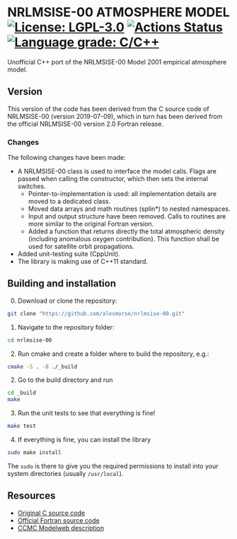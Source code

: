 NRLMSISE-00 ATMOSPHERE MODEL
[![License: LGPL-3.0](https://img.shields.io/badge/License-LGPL--3.0-blue)](https://www.gnu.org/licenses/lgpl-3.0)
[![Actions Status](https://github.com/alesmorse/nrlmsise-00/workflows/CI/badge.svg)](https://github.com/alesmorse/nrlmsise-00/actions)
[![Language grade: C/C++](https://img.shields.io/lgtm/grade/cpp/g/alesmorse/nrlmsise-00.svg?logo=lgtm&logoWidth=18)](https://lgtm.com/projects/g/alesmorse/nrlmsise-00/context:cpp)
===========

Unofficial C++ port of the NRLMSISE-00 Model 2001 empirical atmosphere model.

## Version
This version of the code has been derived from the C source code of NRLMSISE-00 (version 2019-07-09), which in turn has been derived from the official NRLMSISE-00 version 2.0 Fortran release.

### Changes
The following changes have been made:

* A NRLMSISE-00 class is used to interface the model calls. Flags are passed when calling the constructor, which then sets the internal switches.
  * Pointer-to-implementation is used: all implementation details are moved to a dedicated class.
  * Moved data arrays and math routines (splin*) to nested namespaces.
  * Input and output structure have been removed. Calls to routines are more similar to the original Fortran version.
  * Added a function that returns directly the total atmospheric density (including anomalous oxygen contribution). This function shall be used for satellite orbit propagations.
* Added unit-testing suite (CppUnit).
* The library is making use of C++11 standard.

## Building and installation
0. Download or clone the repository:
```bash
git clone "https://github.com/alesmorse/nrlmsise-00.git"
```
1. Navigate to the repository folder:
```bash
cd nrlmsise-00
```
2. Run cmake and create a folder where to build the repository, e.g.:
```bash
cmake -S . -B ./_build
```
2. Go to the build directory and run
```bash
cd _build
make
```
3. Run the unit tests to see that everything is fine!
```bash
make test
```
4. If everything is fine, you can install the library
```bash
sudo make install
```
The ```sudo``` is there to give you the required permissions to install into your system directories (usually ```/usr/local```).


## Resources
* [Original C source code](http://www.brodo.de/space/nrlmsise/)
* [Official Fortran source code](https://ccmc.gsfc.nasa.gov/pub/modelweb/atmospheric/msis/nrlmsise00/)
* [CCMC Modelweb description](http://ccmc.gsfc.nasa.gov/modelweb/atmos/nrlmsise00.html)

